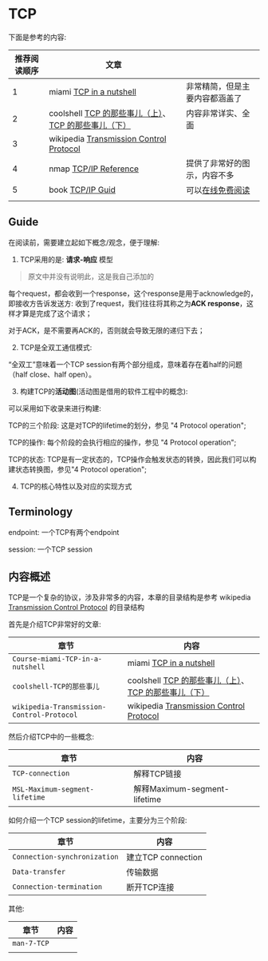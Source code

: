 # TCP

下面是参考的内容:

| 推荐阅读顺序 | 文章                                                         |                                                              |
| ------------ | ------------------------------------------------------------ | ------------------------------------------------------------ |
| 1            | miami [TCP in a nutshell](https://www.cs.miami.edu/home/burt/learning/Csc524.032/notes/tcp_nutshell.html) | 非常精简，但是主要内容都涵盖了                               |
| 2            | coolshell [TCP 的那些事儿（上）](https://coolshell.cn/articles/11564.html)、[TCP 的那些事儿（下）](https://coolshell.cn/articles/11609.html) | 内容非常详实、全面                                           |
| 3            | wikipedia [Transmission Control Protocol](https://en.wikipedia.org/wiki/Transmission_Control_Protocol) |                                                              |
| 4            | nmap [TCP/IP Reference](https://nmap.org/book/tcpip-ref.html) | 提供了非常好的图示，内容不多                                 |
| 5            | book [TCP/IP Guid](http://www.tcpipguide.com/index.htm)      | 可以[在线免费阅读](http://www.tcpipguide.com/free/index.htm) |
|              |                                                              |                                                              |



## Guide

在阅读前，需要建立起如下概念/观念，便于理解: 

1) TCP采用的是: **请求-响应** 模型

> 原文中并没有说明此，这是我自己添加的

每个request，都会收到一个response，这个response是用于acknowledge的，即接收方告诉发送方: 收到了request，我们往往将其称之为**ACK response**，这样才算是完成了这个请求；

对于ACK，是不需要再ACK的，否则就会导致无限的递归下去；

2) TCP是全双工通信模式:

“全双工”意味着一个TCP session有两个部分组成，意味着存在着half的问题（half close、half open）。

3) 构建TCP的**活动图**(活动图是借用的软件工程中的概念): 

可以采用如下收录来进行构建:

TCP的三个阶段: 这是对TCP的lifetime的划分，参见 "4 Protocol operation";

TCP的操作: 每个阶段的会执行相应的操作，参见 "4 Protocol operation";

TCP的状态: TCP是有一定状态的，TCP操作会触发状态的转换，因此我们可以构建状态转换图，参见"4 Protocol operation";

4) TCP的核心特性以及对应的实现方式

## Terminology

endpoint: 一个TCP有两个endpoint

session: 一个TCP session



## 内容概述

TCP是一个复杂的协议，涉及非常多的内容，本章的目录结构是参考 wikipedia [Transmission Control Protocol](https://en.wikipedia.org/wiki/Transmission_Control_Protocol) 的目录结构 

首先是介绍TCP非常好的文章:

| 章节                                      | 内容                                                         |
| ----------------------------------------- | ------------------------------------------------------------ |
| `Course-miami-TCP-in-a-nutshell`          | miami [TCP in a nutshell](https://www.cs.miami.edu/home/burt/learning/Csc524.032/notes/tcp_nutshell.html) |
| `coolshell-TCP的那些事儿`                 | coolshell [TCP 的那些事儿（上）](https://coolshell.cn/articles/11564.html)、[TCP 的那些事儿（下）](https://coolshell.cn/articles/11609.html) |
| `wikipedia-Transmission-Control-Protocol` | wikipedia [Transmission Control Protocol](https://en.wikipedia.org/wiki/Transmission_Control_Protocol) |

然后介绍TCP中的一些概念:

| 章节                           | 内容                         |
| ------------------------------ | ---------------------------- |
| `TCP-connection`               | 解释TCP链接                  |
| `MSL-Maximum-segment-lifetime` | 解释Maximum-segment-lifetime |

如何介绍一个TCP session的lifetime，主要分为三个阶段:

| 章节                         | 内容               |
| ---------------------------- | ------------------ |
| `Connection-synchronization` | 建立TCP connection |
| `Data-transfer`              | 传输数据           |
| `Connection-termination`     | 断开TCP连接        |

其他:

| 章节        | 内容 |
| ----------- | ---- |
| `man-7-TCP` |      |
|             |      |

